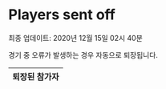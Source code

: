 # Players sent off
최종 업데이트: 2020년 12월 15일 02시 40분


경기 중 오류가 발생하는 경우 자동으로 퇴장됩니다.


| 퇴장된 참가자 |
|:---:|
